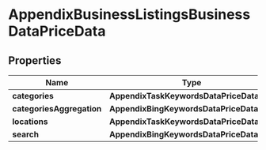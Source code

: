 # AppendixBusinessListingsBusinessDataPriceData


## Properties

| Name | Type | Description | Notes |
|------------ | ------------- | ------------- | -------------|
**categories** | **AppendixTaskKeywordsDataPriceDataInfo** |  |[optional]|
**categoriesAggregation** | **AppendixBingKeywordsDataPriceDataInfo** |  |[optional]|
**locations** | **AppendixTaskKeywordsDataPriceDataInfo** |  |[optional]|
**search** | **AppendixBingKeywordsDataPriceDataInfo** |  |[optional]|